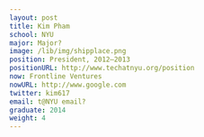 ```yaml
---
layout: post
title: Kim Pham
school: NYU
major: Major?
image: /lib/img/shipplace.png
position: President, 2012–2013
positionURL: http://www.techatnyu.org/position
now: Frontline Ventures
nowURL: http://www.google.com
twitter: kim617
email: t@NYU email?
graduate: 2014
weight: 4
---
```


